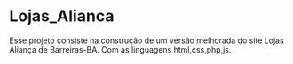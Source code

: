 # Lojas_Alianca
 Esse projeto consiste na construção de um versão melhorada do site Lojas Aliança de Barreiras-BA. Com as linguagens html,css,php,js.
